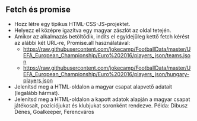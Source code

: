 ## Fetch és promise

- Hozz létre egy tipikus HTML-CSS-JS-projektet.
- Helyezz el középre igazítva egy magyar zászlót az oldal tetején.
- Amikor az alkalmazás betöltődik, indíts el egyidejűleg kettő fetch kérést az alábbi két URL-re, Promise.all használatával:
   - https://raw.githubusercontent.com/jokecamp/FootballData/master/UEFA_European_Championship/Euro%202016/players_json/teams.json
   - https://raw.githubusercontent.com/jokecamp/FootballData/master/UEFA_European_Championship/Euro%202016/players_json/hungary-players.json
- Jelenítsd meg a HTML-oldalon a magyar csapat alapvető adatait (legalább hármat).
- Jelenítsd meg a HTML-oldalon a kapott adatok alapján a magyar csapat játékosait, pozíciójukat és klubjukat soronként rendezve. Példa: Dibusz Dénes, Goalkeeper, Ferencváros
